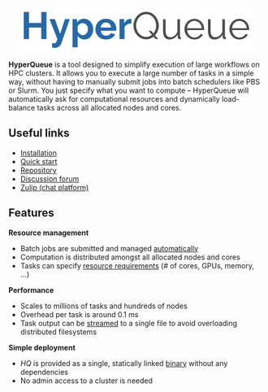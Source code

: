 <div style="display: flex; justify-content: center;">
  <img src="imgs/hq.png">
</div>

**HyperQueue** is a tool designed to simplify execution of large workflows on HPC clusters. It allows you to execute a
large number of tasks in a simple way, without having to manually submit jobs into batch schedulers like PBS or Slurm.
You just specify what you want to compute – HyperQueue will automatically ask for computational resources and dynamically
load-balance tasks across all allocated nodes and cores.

## Useful links
- [Installation](installation.md)
- [Quick start](quickstart.md)
- [Repository](https://github.com/It4innovations/hyperqueue)
- [Discussion forum](https://github.com/It4innovations/hyperqueue/discussions)
- [Zulip (chat platform)](https://hyperqueue.zulipchat.com/)

## Features
**Resource management**

- Batch jobs are submitted and managed [automatically](deployment/allocation.md)
- Computation is distributed amongst all allocated nodes and cores
- Tasks can specify [resource requirements](jobs/cresources.md) (# of cores, GPUs, memory, ...)

**Performance**

- Scales to millions of tasks and hundreds of nodes
- Overhead per task is around 0.1 ms
- Task output can be [streamed](jobs/streaming.md) to a single file to avoid overloading distributed filesystems

**Simple deployment**

- *HQ* is provided as a single, statically linked [binary](installation.md) without any dependencies
- No admin access to a cluster is needed
